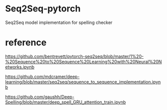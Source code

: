 # Seq2Seq-pytorch
Seq2Seq model implementation for spelling checker

# reference
https://github.com/bentrevett/pytorch-seq2seq/blob/master/1%20-%20Sequence%20to%20Sequence%20Learning%20with%20Neural%20Networks.ipynb

https://github.com/mdcramer/deep-learning/blob/master/seq2seq/sequence_to_sequence_implementation.ipynb

https://github.com/gaushh/Deep-Spelling/blob/master/deep_spell_GRU_attention_train.ipynb
